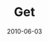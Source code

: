 ---
layout: music 
title: "Get"
series: "Lavish"
date: 2010-06-03 
description: "Brian Tome discusses how pleasure is an important part of
experiencing God’s grace."
audio: "http://s3.amazonaws.com/crossroadsaudiomessages/Lavish4.mp3"
audio-duration: "36:09"
src: "http://www.crossroads.net/players/media/series/Lavish_190x110.jpg"
---